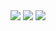 <img src="https://github-readme-stats.vercel.app/api?username=Lucaspalazuelo&theme=vision-friendly-dark&show_icons=true">

<img src="https://github-readme-stats.vercel.app/api/top-langs/?username=Lucaspalazuelo&langs_count=8">

<img src="https://github-readme-stats.vercel.app/api/wakatime?username=Lucas_plz">
